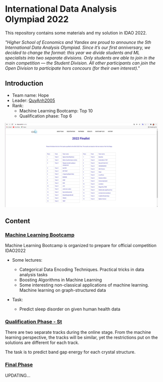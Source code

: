 # International Data Analysis Olympiad 2022
This repository contains some materials and my solution in IDAO 2022.

*"Higher School of Economics and Yandex are proud to announce the 5th International Data Analysis Olympiad. Since it’s our 
first anniversary, we decided to change the format: this year we divide students and ML specialists into two separate 
divisions. Only students are able to join in the main competition — the Student Division. All other participants can 
join the Open Division to participate hors concours (for their own interest)."*

## Introduction
- Team name: Hope
- Leader: [QuyAnh2005](https://github.com/QuyAnh2005)
- Rank:
    - Machine Learning Bootcamp: Top 10
    - Qualification phase: Top 6
  
![Student Division Rankin](IDAO-Result.png)

## Content
### [Machine Learning Bootcamp](https://github.com/QuyAnh2005/International-Data-Analysis-Olympiad-2022/tree/main/Machine%20Learning%20Bootcamp)
Machine Learning Bootcamp is organized to prepare for official competition IDAO2022
- Some lectures:
    - Categorical Data Encoding Techniques. Practical tricks in data analysis tasks
    - Boosting Algorithms in Machine Learning 
    - Some interesting non-classical applications of machine learning. Machine learning on graph-structured data
  
- Task:
  - Predict sleep disorder on given human health data

### [Qualification Phase - St](https://github.com/QuyAnh2005/International-Data-Analysis-Olympiad-2022/tree/main/Student%20Division)
There are two separate tracks during the online stage. From the machine learning perspective, the tracks will be similar, 
yet the restrictions put on the solutions are different for each track.

The task is to predict band gap energy for each crystal structure.

### [Final Phase]()

UPDATING...

